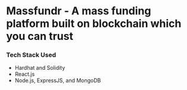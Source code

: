 # Massfundr - A mass funding platform built on blockchain which you can trust

### Tech Stack Used
- Hardhat and Solidity
- React.js
- Node.js, ExpressJS, and MongoDB